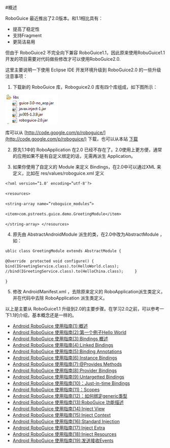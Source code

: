 #概述

RoboGuice 最近推出了2.0版本。和1.1相比具有：

- 提高了稳定性
- 支持Fragment
- 更简洁易用

但由于 RoboGuice2 不完全向下兼容 RoboGuice1.1，因此原来使用RobuGuice1.1 开发的项目需要对代码做些修改才可以使用RoboGuice2.0.

这里主要说明一下使用 Eclipse IDE 开发环境升级到 RoboGuice2.0 的一些升级注意事项：

1. 下载新的 RoboGuice 库，Roboguice2.0 库有四个库组成，如下图所示：

![](images/21.png)

库可以从 [http://code.google.com/p/roboguice/](http://code.google.com/p/roboguice/) 下载，也可以从本站 [下载](http://www.imobilebbs.com/download/android/roboguice/roboguice2libs.zip)

2. 原先1.1中的 RoboApplication 在2.0 已经不存在了。2.0使用上更方便，通常的应用如果不是有自定义绑定的话，无需再派生 Application。

3. 如果你使用了自定义的 Module 来定义 Bindings，在2.0中可以通过XML 来定义，比如在 res/values/roboguice.xml 定义

```
<?xml version=”1.0″ encoding=”utf-8″?>

<resources>

<string-array name=”roboguice_modules”>

<item>com.pstreets.guice.demo.GreetingModule</item>

</string-array> </resources>

```

4. 原先由 AbstractAndroidModule 派生的类，在2.0中改为AbstractModule ，如：

```
ublic class GreetingModule extends AbstractModule {

@Override  protected void configure() {   bind(IGreetingService.class).to(HelloWorld.class);   //bind(IGreetingService.class).to(HelloChina.class);     }

}
```

5. 修改 AndroidManifest.xml ，去除原来定义的 RoboApplication派生类定义，并在代码中去除 RoboApplication 派生类定义。

以上是主要从 RoboGuice1.1 升级到2.0的主要步骤。在学习2.0之前，可以参考一下1.1的介绍，基本概念还是一样的。

- [Android RoboGuice 使用指南(1):概述](http://www.imobilebbs.com/wordpress/?p=2480)
- [Android RoboGuice 使用指南(2):第一个例子Hello World](http://www.imobilebbs.com/wordpress/?p=2486)
- [Android RoboGuice 使用指南(3):Bindings 概述](http://www.imobilebbs.com/wordpress/?p=2497)
- [Android RoboGuice 使用指南(4):Linked Bindings](http://www.imobilebbs.com/wordpress/?p=2503)
- [Android RoboGuice 使用指南(5):Binding Annotations](http://www.imobilebbs.com/wordpress/?p=2510)
- [Android RoboGuice 使用指南(6):Instance Bindings](http://www.imobilebbs.com/wordpress/?p=2517)
- [Android RoboGuice 使用指南(7):@Provides Methods](http://www.imobilebbs.com/wordpress/?p=2523)
- [Android RoboGuice 使用指南(8):Provider Bindings](http://www.imobilebbs.com/wordpress/?p=2528)
- [Android RoboGuice 使用指南(9):Untargetted Bindings](http://www.imobilebbs.com/wordpress/?p=2534)
- [Android RoboGuice 使用指南(10)：Just-in-time Bindings](http://www.imobilebbs.com/wordpress/?p=2537)
- [Android RoboGuice 使用指南(11)：Scopes](http://www.imobilebbs.com/wordpress/?p=2540)
- [Android RoboGuice 使用指南(12)：如何绑定generic类型](http://www.imobilebbs.com/wordpress/?p=2543)
- [Android RoboGuice 使用指南(13):RoboGuice 功能描述](http://www.imobilebbs.com/wordpress/?p=2545)
- [Android RoboGuice 使用指南(14):Inject View](http://www.imobilebbs.com/wordpress/?p=2549)
- [Android RoboGuice 使用指南(15):Inject Context](http://www.imobilebbs.com/wordpress/?p=2558)
- [Android RoboGuice 使用指南(16):Standard Injection](http://www.imobilebbs.com/wordpress/?p=2563)
- [Android RoboGuice 使用指南(17):Inject Extra](http://www.imobilebbs.com/wordpress/?p=2569)
- [Android RoboGuice 使用指南(18):Inject Resources](http://www.imobilebbs.com/wordpress/?p=2573)
- [Android RoboGuice 使用指南(19):发送接收Events](http://www.imobilebbs.com/wordpress/?p=2577)
 